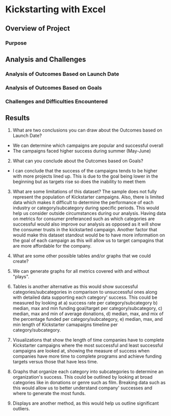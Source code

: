 # Kickstarting with Excel

## Overview of Project

### Purpose

## Analysis and Challenges

### Analysis of Outcomes Based on Launch Date

### Analysis of Outcomes Based on Goals

### Challenges and Difficulties Encountered

## Results

1. What are two conclusions you can draw about the Outcomes based on Launch Date?
- We can determine which campaigns are popular and successful overall 
- The campaigns faced higher success during summer (May-June)
2. What can you conclude about the Outcomes based on Goals?
- I can conclude that the success of the campaigns tends to be higher with more projects lined up. This is due to the goal being lower in the beginning but as targets rise so does the inability to meet them

3. What are some limitations of this dataset?
The sample does not fully represent the population of Kickstarter campaigns. Also, there is limited data which makes it difficult to determine the performance of each industry or category/subcategory during specific periods. This would help us consider outside circumstances during our analysis. 
Having data on metrics for consumer preferanced such as which categories are successful would also improve our analysis as opposed as it will show the consumer trusts in the kickstarted campaign. 
Another factor that would make this dataset standout would be to have more information on the goal of each campaign as this will allow us to target campagins that are more affordable for the company.

4. What are some other possible tables and/or graphs that we could create?

1.	We can generate graphs for all metrics covered with and without "plays".
2.	Tables is another alternative as this would show successful categories/subcategories in comparison to unsuccessful ones along with detailed data supporting each category' success. This could be measured by looking at
a) success rate per category/subcategory b) median, max and min funding goal/target per category/subcategory, c) median, max and min of average donations, d) median, max, and mix of the percentage funded per category/subcategory, e) median, max, and min length of Kickstarter camapaigns timeline per category/subcategory. 
3.	Visualizations that show the length of time companies have to complete Kickstarter campaigns where the most successful and least successful campaigns are looked at, showing the measure of success when companies have more time to complete programs and achieve funding targets versus those that have less time.
4.	Graphs that organize each category into subcategories to determine an organization's success. This could be outlined by looking at broad categories like in donations or genre such as film. Breaking data such as this would allow us to better understand company' successes and where to generate the most funds.
5. Displays are another method, as this would help us outline significant outliers.   

